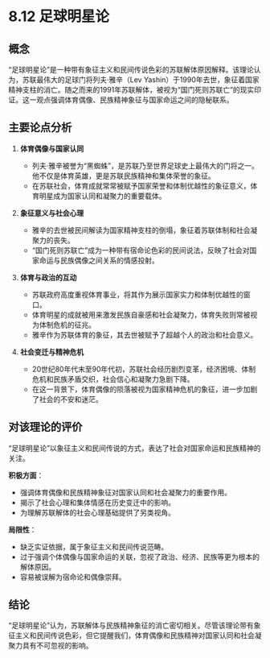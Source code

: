 # 8.12 足球明星论

## 概念

“足球明星论”是一种带有象征主义和民间传说色彩的苏联解体原因解释。该理论认为，苏联最伟大的足球门将列夫·雅辛（Lev Yashin）于1990年去世，象征着国家精神支柱的消亡。随之而来的1991年苏联解体，被视为“国门死则苏联亡”的现实印证。这一观点强调体育偶像、民族精神象征与国家命运之间的隐秘联系。

## 主要论点分析

1. **体育偶像与国家认同**
   * 列夫·雅辛被誉为“黑蜘蛛”，是苏联乃至世界足球史上最伟大的门将之一。他不仅是体育英雄，更是苏联民族精神和集体荣誉的象征。
   * 在苏联社会，体育成就常常被赋予国家荣誉和体制优越性的象征意义，体育明星成为国家认同和凝聚力的重要载体。

2. **象征意义与社会心理**
   * 雅辛的去世被民间解读为国家精神支柱的倒塌，象征着苏联体制和社会凝聚力的丧失。
   * “国门死则苏联亡”成为一种带有宿命论色彩的民间说法，反映了社会对国家命运与民族偶像之间关系的情感投射。

3. **体育与政治的互动**
   * 苏联政府高度重视体育事业，将其作为展示国家实力和体制优越性的窗口。
   * 体育明星的成就被用来激发民族自豪感和社会凝聚力，体育失败则常被视为体制危机的征兆。
   * 雅辛作为苏联体育的象征，其去世被赋予了超越个人的政治和社会意义。

4. **社会变迁与精神危机**
   * 20世纪80年代末至90年代初，苏联社会经历剧烈变革，经济困境、体制危机和民族矛盾交织，社会信心和凝聚力急剧下降。
   * 在这一背景下，体育偶像的陨落被视为国家精神危机的象征，进一步加剧了社会的不安和迷茫。

## 对该理论的评价

“足球明星论”以象征主义和民间传说的方式，表达了社会对国家命运和民族精神的关注。

**积极方面**：
* 强调体育偶像和民族精神象征对国家认同和社会凝聚力的重要作用。
* 揭示了社会心理和集体情感在历史变迁中的影响。
* 为理解苏联解体的社会心理基础提供了另类视角。

**局限性**：
* 缺乏实证依据，属于象征主义和民间传说范畴。
* 过于强调个体偶像与国家命运的关联，忽视了政治、经济、民族等更为根本的解体原因。
* 容易被误解为宿命论和偶像崇拜。

## 结论

“足球明星论”认为，苏联解体与民族精神象征的消亡密切相关。尽管该理论带有象征主义和民间传说色彩，但它提醒我们，体育偶像和民族精神对国家认同和社会凝聚力具有不可忽视的影响。